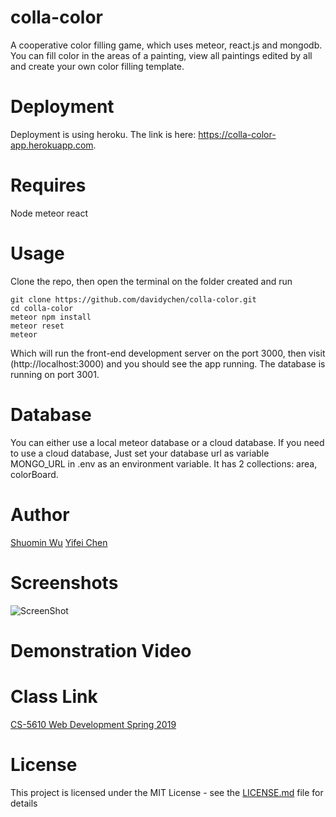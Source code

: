 # colla-color

A cooperative color filling game, which uses meteor, react.js and mongodb. You can fill color in the areas of a painting, view all paintings edited by all and create your own color filling template.

# Deployment

Deployment is using heroku. The link is here: https://colla-color-app.herokuapp.com.

# Requires

Node
meteor
react

# Usage

Clone the repo, then open the terminal on the folder created and run

```
git clone https://github.com/davidychen/colla-color.git
cd colla-color
meteor npm install
meteor reset
meteor
```


Which will run the front-end development server on the port 3000, then visit (http://localhost:3000) and you should see the app running. The database is running on port 3001.

# Database

You can either use a local meteor database or a cloud database. If you need to use a cloud database, Just set your database url as variable MONGO_URL in .env as an environment variable. It has 2 collections: area, colorBoard.


# Author
[Shuomin Wu](https://simonwux.github.io/)
[Yifei Chen](http://davidychen.com/HomepageDavidChen/)

# Screenshots
![ScreenShot](https://github.com/simonwux/guess/blob/master/screenshots/1.PNG)

# Demonstration Video


# Class Link
[CS-5610 Web Development Spring 2019](http://johnguerra.co/classes/webDevelopment_spring_2019/)

# License

This project is licensed under the MIT License - see the [LICENSE.md](LICENSE.md) file for details
